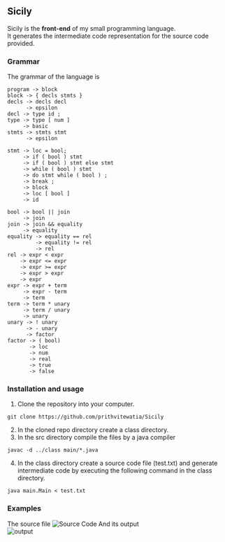 ## Sicily
  
Sicily is the **front-end** of my small programming language.  
It generates the intermediate code representation for the source code provided.  

### Grammar
The grammar of the language is  
```
program -> block
block -> { decls stmts }
decls -> decls decl
      -> epsilon
decl -> type id ;
type -> type [ num ]
     -> basic
stmts -> stmts stmt
      -> epsilon

stmt -> loc = bool;
     -> if ( bool ) stmt
     -> if ( bool ) stmt else stmt
     -> while ( bool ) stmt
     -> do stmt while ( bool ) ;
     -> break ;
     -> block
     -> loc [ bool ]
     -> id

bool -> bool || join
     -> join
join -> join && equality
     -> equality
equality -> equality == rel
         -> equality != rel
         -> rel
rel -> expr < expr
    -> expr <= expr
    -> expr >= expr
    -> expr > expr
    -> expr
expr -> expr + term
     -> expr - term
     -> term
term -> term * unary
     -> term / unary
     -> unary
unary -> ! unary
      -> - unary
      -> factor
factor -> ( bool)
       -> loc
       -> num
       -> real
       -> true
       -> false
```

### Installation and usage
1. Clone the repository into your computer.  
```
git clone https://github.com/prithvitewatia/Sicily
```
2. In the cloned repo directory create a class directory.  
3. In the src directory compile the files by a java compiler
```
javac -d ../class main/*.java
```
4. In the class directory create a source code file (test.txt) and generate
intermediate code by executing the following command in the class directory.
```
java main.Main < test.txt
```

### Examples
The source file
![Source Code](https://github.com/prithvitewatia/Sicily/tree/main/doc_imgs/sly_test_file.png)
And its output  
![output](https://github.com/prithvitewatia/Sicily/tree/main/doc_imgs/frontendres.png)

